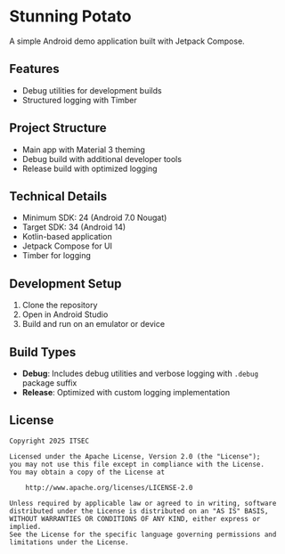 # Stunning Potato

A simple Android demo application built with Jetpack Compose.

## Features

- Debug utilities for development builds
- Structured logging with Timber

## Project Structure

- Main app with Material 3 theming
- Debug build with additional developer tools
- Release build with optimized logging

## Technical Details

- Minimum SDK: 24 (Android 7.0 Nougat)
- Target SDK: 34 (Android 14)
- Kotlin-based application
- Jetpack Compose for UI
- Timber for logging

## Development Setup

1. Clone the repository
2. Open in Android Studio
3. Build and run on an emulator or device

## Build Types

- **Debug**: Includes debug utilities and verbose logging with `.debug` package suffix
- **Release**: Optimized with custom logging implementation

## License

    Copyright 2025 ITSEC
    
    Licensed under the Apache License, Version 2.0 (the "License");
    you may not use this file except in compliance with the License.
    You may obtain a copy of the License at
    
        http://www.apache.org/licenses/LICENSE-2.0
    
    Unless required by applicable law or agreed to in writing, software
    distributed under the License is distributed on an "AS IS" BASIS,
    WITHOUT WARRANTIES OR CONDITIONS OF ANY KIND, either express or implied.
    See the License for the specific language governing permissions and
    limitations under the License.
